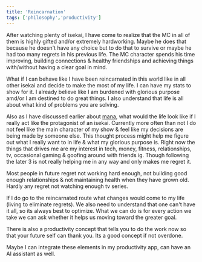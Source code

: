 ```yaml
---
title: 'Reincarnation'
tags: ['philosophy','productivity']
---
```


After watching plenty of isekai, I have come to realize that the MC in all of them is highly gifted and/or extremely hardworking. Maybe he does that because he doesn't have any choice but to do that to survive or maybe he had too many regrets in his previous life. The MC character spends his time improving, building connections & healthy friendships and achieving things with/without having a clear goal in mind.

What if I can behave like I have been reincarnated in this world like in all other isekai and decide to make the most of my life. I can have my stats to show for it. I already believe like I am burdened with glorious purpose amd/or I am destined to do great things. I also understand that life is all about what kind of problems you are solving.

Also as I have discussed earlier about [mana](../04/28.md), what would the life look like if I really act like the protagonist of an isekai. Currently more often than not I do not feel like the main character of my show & feel like my decisions are being made by someone else. This thought process might help me figure out what I really want to in life & what my glorious purpose is. Right now the things that drives me are my interest in tech, money, fitness, relationships, tv, occasional gaming & goofing around with friends ig. Though following the later 3 is not really helping me in any way and only makes me regret it.

Most people in future regret not working hard enough, not building good enough relationships & not maintaining health when they have grown old. Hardly any regret not watching enough tv series.

If I do go to the reincarnated route what changes would come to my life (living to eliminate regrets). We also need to understand that one can't have it all, so its always best to optimize. What we can do is for every action we take we can ask whether it helps us moving toward the greater goal.

There is also a productivity concept that tells you to do the work now so that your future self can thank you. Its a good concept if not overdone.

Maybe I can integrate these elements in my productivity app, can have an AI assistant as well.